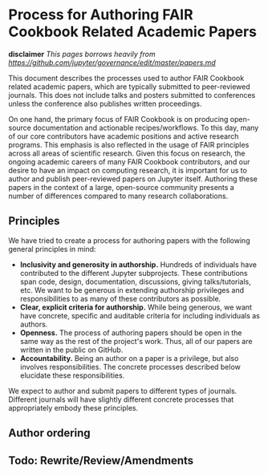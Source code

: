 # Process for Authoring FAIR Cookbook Related Academic Papers
**disclaimer**
*This pages borrows heavily from https://github.com/jupyter/governance/edit/master/papers.md*


This document describes the processes used to author FAIR Cookbook related academic
papers, which are typically submitted to peer-reviewed journals. This does not
include talks and posters submitted to conferences unless the conference also
publishes written proceedings.

On one hand, the primary focus of FAIR Cookbook is on producing open-source
documentation and actionable recipes/workflows.  To this day, many
of our core contributors have academic positions and active research programs.
This emphasis is also reflected in the usage of FAIR principles across all areas of
scientific research. 
Given this focus on research, the ongoing academic careers of many FAIR Cookbook
contributors, and our desire to have an impact on computing research, it is
important for us to author and publish peer-reviewed papers on Jupyter itself.
Authoring these papers in the context of a large, open-source community
presents a number of differences compared to many research collaborations.

## Principles

We have tried to create a process for authoring papers with the following
general principles in mind:

* **Inclusivity and generosity in authorship.** Hundreds of individuals have
  contributed to the different Jupyter subprojects. These contributions span
  code, design, documentation, discussions, giving talks/tutorials, etc. We
  want to be generous in extending authorship privileges and responsibilities
  to as many of these contributors as possible.
* **Clear, explicit criteria for authorship.** While being generous, we want
  have concrete, specific and auditable criteria for including individuals as
  authors.
* **Openness.** The process of authoring papers should be open in the same way
  as the rest of the project's work. Thus, all of our papers are written in the
  public on GitHub.
* **Accountability.** Being an author on a paper is a privilege, but also
  involves responsibilities. The concrete processes described below elucidate
  these responsibilities.

We expect to author and submit papers to different types of journals. Different
journals will have slightly different concrete processes that appropriately
embody these principles.

## Author ordering

## Todo: Rewrite/Review/Amendments


